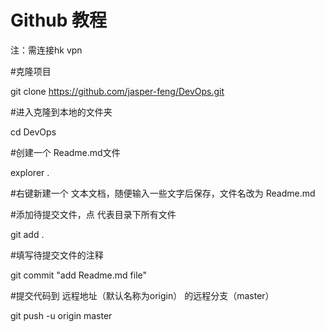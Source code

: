 # Github 教程



注：需连接hk vpn



#克隆项目

git clone https://github.com/jasper-feng/DevOps.git



#进入克隆到本地的文件夹 

cd DevOps

 

#创建一个 Readme.md文件

explorer .

#右键新建一个 文本文档，随便输入一些文字后保存，文件名改为 Readme.md



#添加待提交文件，点 代表目录下所有文件

git add .



#填写待提交文件的注释

git commit "add Readme.md file"

 

#提交代码到 远程地址（默认名称为origin） 的远程分支（master）

git push -u origin master